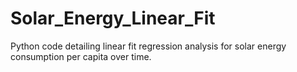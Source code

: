 # Solar_Energy_Linear_Fit
Python code detailing linear fit regression analysis for solar energy consumption per capita over time.

